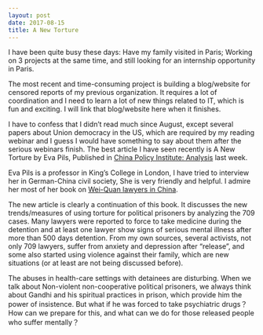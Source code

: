 ```yaml
---
layout: post
date: 2017-08-15
title: A New Torture 
---
```


I have been quite busy these days: Have my family visited in Paris; Working on 3 projects at the same time, and still looking for an internship opportunity in Paris.

The most recent and time-consuming project is building a blog/website for censored reports of my previous organization. It requires a lot of coordination and I need to learn a lot of new things related to IT, which is fun and exciting. I will link that blog/website here when it finishes.

I have to confess that I didn’t read much since August, except several papers about Union democracy in the US, which are required by my reading webinar and I guess I would have something to say about them after the serious webinars finish. The best article I have seen recently is A New Torture by Eva Pils, Published in [China Policy Institute: Analysis](https://cpianalysis.org/2017/08/10/a-new-torture-in-china/amp/) last week.

Eva Pils is a professor in King’s College in London, I have tried to interview her in German-China civil society, She is very friendly and helpful. I admire her most of her book on [Wei-Quan lawyers in China](https://www.amazon.com/Chinas-Human-Rights-Lawyers-Resistance/dp/0415870844). 

The new article is clearly a continuation of this book. It discusses the new trends/measures of using torture for political prisoners by analyzing the 709 cases. Many lawyers were reported to force to take medicine during the detention and at least one lawyer show  signs of serious mental illness after more than 500 days detention. From my own sources, several activists, not only 709 lawyers, suffer from anxiety and depression after “release”, and some also started using violence against their family, which are new situations (or at least are not being discussed before).

The abuses in health-care settings with detainees are disturbing. When we talk about Non-violent non-cooperative political prisoners, we always think about Gandhi and his spiritual practices in prison, which provide him the power of insistence. But what if he was forced to take psychiatric drugs？How can we prepare for this, and what can we do for those released people who suffer mentally？


